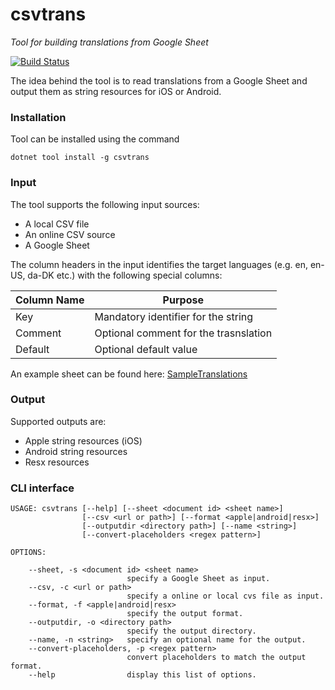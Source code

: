 # csvtrans
_Tool for building translations from Google Sheet_

[![Build Status](https://dev.azure.com/rickykaare/csvtrans/_apis/build/status/csvtrans-ci?branchName=master)](https://dev.azure.com/rickykaare/csvtrans/_build/latest?definitionId=2&branchName=master)

The idea behind the tool is to read translations from a Google Sheet and output them as string resources for iOS or Android. 

### Installation
Tool can be installed using the command

    dotnet tool install -g csvtrans
    
### Input
The tool supports the following input sources:

- A local CSV file
- An online CSV source
- A Google Sheet

The column headers in the input identifies the target languages (e.g. en, en-US, da-DK etc.) with the following special columns:

|Column Name |Purpose |
|------------|--------|
Key|Mandatory identifier for the string
Comment|Optional comment for the trasnslation
Default|Optional default value

An example sheet can be found here: [SampleTranslations](https://docs.google.com/spreadsheets/d/1SpSu13Gtk8aBsGK4b-iRK4wmmTtywx3twN1yABAVTOA/edit?usp=sharing)

### Output
Supported outputs are:

- Apple string resources (iOS)
- Android string resources
- Resx resources

### CLI interface

    USAGE: csvtrans [--help] [--sheet <document id> <sheet name>]
                    [--csv <url or path>] [--format <apple|android|resx>]
                    [--outputdir <directory path>] [--name <string>]
                    [--convert-placeholders <regex pattern>]

    OPTIONS:

        --sheet, -s <document id> <sheet name>
                              specify a Google Sheet as input.
        --csv, -c <url or path>
                              specify a online or local cvs file as input.
        --format, -f <apple|android|resx>
                              specify the output format.
        --outputdir, -o <directory path>
                              specify the output directory.
        --name, -n <string>   specify an optional name for the output.
        --convert-placeholders, -p <regex pattern>
                              convert placeholders to match the output format.
        --help                display this list of options.
